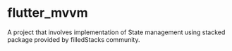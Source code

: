 # flutter_mvvm

A project that involves implementation of State management
using stacked package provided by filledStacks community.